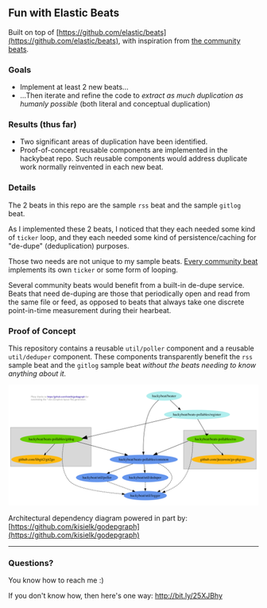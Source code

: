 ## Fun with Elastic Beats

Built on top of [https://github.com/elastic/beats](https://github.com/elastic/beats), with inspiration from [the community beats](https://www.elastic.co/guide/en/beats/libbeat/master/community-beats.html).

### Goals

- Implement at least 2 new beats...
- ...Then iterate and refine the code to *extract as much duplication as humanly possible* (both literal and conceptual duplication)

### Results (thus far)

- Two significant areas of duplication have been identified.
- Proof-of-concept reusable components are implemented in the hackybeat repo.  Such reusable components would address duplicate work normally reinvented in each new beat.

### Details

The 2 beats in this repo are the sample `rss` beat and the sample `gitlog` beat.

As I implemented these 2 beats, I noticed that they each needed some kind of `ticker` loop, and they each needed some kind of persistence/caching for "de-dupe" (deduplication) purposes.

Those two needs are not unique to my sample beats. [Every community beat](https://www.elastic.co/guide/en/beats/libbeat/master/community-beats.html) implements its own `ticker` or some form of looping.

Several community beats would benefit from a built-in de-dupe service.  Beats that need de-duping are those that periodically open and read from the same file or feed, as opposed to beats that always take one discrete point-in-time measurement during their hearbeat.

### Proof of Concept

This repository contains a reusable `util/poller` component and a reusable `util/deduper` component.  These components transparently benefit the `rss` sample beat and the `gitlog` sample beat *without the beats needing to know anything about it.*

![architecture diagram](https://raw.githubusercontent.com/pestophagous/hackybeat/master/doc/arch_dep.png)

Architectural dependency diagram powered in part by: [https://github.com/kisielk/godepgraph](https://github.com/kisielk/godepgraph)

----------

### Questions?

You know how to reach me :)

If you don't know how, then here's one way: http://bit.ly/25XJBhy 
